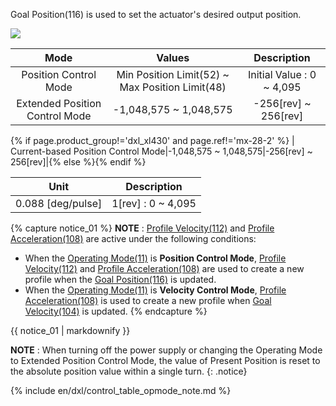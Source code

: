 Goal Position(116) is used to set the actuator's desired output position.

![](/assets/images/dxl/x/dxl_goal_position.jpg)

| Mode     | Values     | Description |
| :--------: | :--------: | :--------:|
| Position Control Mode | Min Position Limit(52) ~ Max Position Limit(48)| Initial Value : 0 ~ 4,095|
| Extended Position Control Mode|-1,048,575 ~ 1,048,575|-256[rev] ~ 256[rev] |
{% if page.product_group!='dxl_xl430' and page.ref!='mx-28-2' %}
| Current-based Position Control Mode|-1,048,575 ~ 1,048,575|-256[rev] ~ 256[rev]|{% else %}{% endif %}

| Unit |    Description     |
|:--------------------------:|:------------------:|
|      0.088 [deg/pulse]      | 1[rev] : 0 ~ 4,095 |


{% capture notice_01 %}
**NOTE** : [Profile Velocity(112)](#profile-velocity112) and [Profile Acceleration(108)](#profile-acceleration108) are active under the following conditions:
- When the [Operating Mode(11)](#operating-mode11) is **Position Control Mode**, [Profile Velocity(112)](#profile-velocity112) and [Profile Acceleration(108)](#profile-acceleration108) are used to create a new profile when the [Goal Position(116)](#goal-position116) is updated.  
- When the [Operating Mode(11)](#operating-mode11) is **Velocity Control Mode**, [Profile Acceleration(108)](#profile-acceleration108) is used to create a new profile when [Goal Velocity(104)](#goal-velocity104) is updated.
{% endcapture %}
<div class="notice">{{ notice_01 | markdownify }}</div>

**NOTE** : When turning off the power supply or changing the Operating Mode to Extended Position Control Mode, the value of Present Position is reset to the absolute position value within a single turn.
{: .notice}

{% include en/dxl/control_table_opmode_note.md %}
